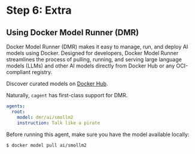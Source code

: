 # Step 6: Extra

## Using Docker Model Runner (DMR)

Docker Model Runner (DMR) makes it easy to manage, run, and deploy AI models using Docker. Designed for developers,
Docker Model Runner streamlines the process of pulling, running, and serving large language models (LLMs) and other AI
models directly from Docker Hub or any OCI-compliant registry.

Discover curated models on [Docker Hub](https://hub.docker.com/u/ai).

Naturally, `cagent` has first-class support for DMR.

```yaml
agents:
  root:
    model: dmr/ai/smollm2
    instruction: Talk like a pirate
```

Before running this agent, make sure you have the model available locally:

```console
$ docker model pull ai/smollm2
```
